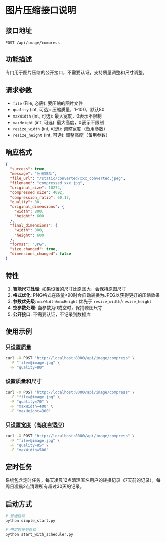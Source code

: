 # 图片压缩接口说明

## 接口地址
`POST /api/image/compress`

## 功能描述
专门用于图片压缩的公开接口，不需要认证，支持质量调整和尺寸调整。

## 请求参数
- `file` (File, 必需): 要压缩的图片文件
- `quality` (int, 可选): 压缩质量，1-100，默认80
- `maxWidth` (int, 可选): 最大宽度，0表示不限制
- `maxHeight` (int, 可选): 最大高度，0表示不限制
- `resize_width` (int, 可选): 调整宽度（备用参数）
- `resize_height` (int, 可选): 调整高度（备用参数）

## 响应格式
```json
{
  "success": true,
  "message": "压缩成功",
  "file_url": "/static/converted/xxx_converted.jpeg",
  "filename": "compressed_xxx.jpg",
  "original_size": 10274,
  "compressed_size": 4092,
  "compression_ratio": 60.17,
  "quality": 80,
  "original_dimensions": {
    "width": 800,
    "height": 600
  },
  "final_dimensions": {
    "width": 800,
    "height": 600
  },
  "format": "JPG",
  "size_changed": true,
  "dimensions_changed": false
}
```

## 特性
1. **智能尺寸处理**: 如果设置的尺寸比原图大，会保持原图尺寸
2. **格式优化**: PNG格式在质量<90时会自动转换为JPEG以获得更好的压缩效果
3. **参数优先级**: `maxWidth`/`maxHeight` 优先于 `resize_width`/`resize_height`
4. **空参数处理**: 当参数为0或空时，保持原图尺寸
5. **公开接口**: 不需要认证，不记录到数据库

## 使用示例

### 只设置质量
```bash
curl -X POST "http://localhost:8000/api/image/compress" \
  -F "file=@image.jpg" \
  -F "quality=80"
```

### 设置质量和尺寸
```bash
curl -X POST "http://localhost:8000/api/image/compress" \
  -F "file=@image.jpg" \
  -F "quality=70" \
  -F "maxWidth=400" \
  -F "maxHeight=300"
```

### 只设置宽度（高度自适应）
```bash
curl -X POST "http://localhost:8000/api/image/compress" \
  -F "file=@image.jpg" \
  -F "quality=85" \
  -F "maxWidth=500"
```

## 定时任务
系统包含定时任务，每天凌晨12点清理匿名用户的转换记录（7天前的记录），每周日凌晨2点清理所有超过30天的记录。

## 启动方式
```bash
# 普通启动
python simple_start.py

# 带定时任务启动
python start_with_scheduler.py
```
